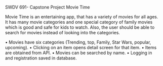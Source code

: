 SWDV 691- Capstone Project
Movie Time


 

Movie Time is an entertaining app, that has a variety of  movies for all ages. It has many movie categories and one special category of family movies which is good and safe for kids to watch. Also, the user should be able to search for movies instead of looking into the categories. 



•	Movies have six categories (Trending, top, Family, Star Wars, popular, upcoming).
•	Clicking on an item opens detail screen for that item.
•	Items are obtained from API.
•	Movies can be searched by name.
•	Logging in and registration saved in database.














